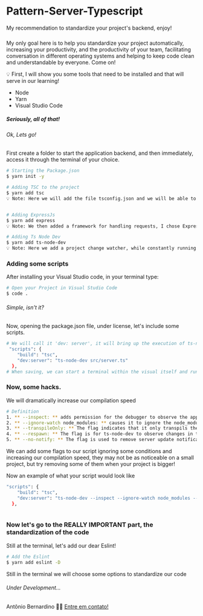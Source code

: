 # Pattern-Server-Typescript
 My recommendation to standardize your project's backend, enjoy!


### 
My only goal here is to help you standardize your project automatically, increasing your productivity, and the productivity of your team, facilitating conversation in different operating systems and helping to keep code clean and understandable by everyone. Come on!


💡 First, I will show you some tools that need to be installed and that will serve in our learning!

  - Node
  - Yarn
  - Visual Studio Code

##### Seriously, all of that!
###### Ok, Lets go!


First create a folder to start the application backend, and then immediately, access it through the terminal of your choice.

```bash
# Starting the Package.json
$ yarn init -y

# Adding TSC to the project
$ yarn add tsc
💡 Note: Here we will add the file tsconfig.json and we will be able to convert all Typescript code into Javascript


# Adding ExpressJs
$ yarn add express
💡 Note: We then added a framework for handling requests, I chose ExpressJs

# Adding Ts Node Dev
$ yarn add ts-node-dev
💡 Note: Here we add a project change watcher, while constantly running the server

```

### Adding some scripts
After installing your Visual Studio code, in your terminal type:

```bash
# Open your Project in Visual Studio Code
$ code .

```
###### Simple, isn't it?

Now, opening the package.json file, under license, let's include some scripts.

```bash
# We will call it 'dev: server', it will bring up the execution of ts-node-dev on top of our server.js file
 "scripts": {
    "build": "tsc",
    "dev:server": "ts-node-dev src/server.ts"
  },
# When saving, we can start a terminal within the visual itself and run the command 'yarn dev:server'


```
### Now, some hacks.

We will dramatically increase our compilation speed

```bash
# Definition
1. ** --inspect: ** adds permission for the debugger to observe the application.
2. ** --ignore-watch node_modules: ** causes it to ignore the node_modules folder when executing the project
3. ** --transpileOnly: ** The flag indicates that it only transpils the code and does not check whether it is right or wrong.
4. ** --respawn: ** The flag is for ts-node-dev to observe changes in the code, to transpile and auto-reload the application.
5. ** --no-notify: ** The flag is used to remove server update notifications from the node.
```
We can add some flags to our script ignoring some conditions and increasing our compilation speed, they may not be as noticeable on a small project, but try removing some of them when your project is bigger!

Now an example of what your script would look like

```bash
"scripts": {
    "build": "tsc",
    "dev:server": "ts-node-dev --inspect --ignore-watch node_modules --transpileOnly src/server.ts"
  },
  
```
### Now let's go to the REALLY IMPORTANT part, the standardization of the code

Still at the terminal, let's add our dear Eslint!

```bash
# Add the Eslint
$ yarn add eslint -D

```
Still in the terminal we will choose some options to standardize our code
###### Under Development...

Antônio Bernardino 👋🏽 [Entre em contato!](https://www.linkedin.com/in/tony-silva/)
